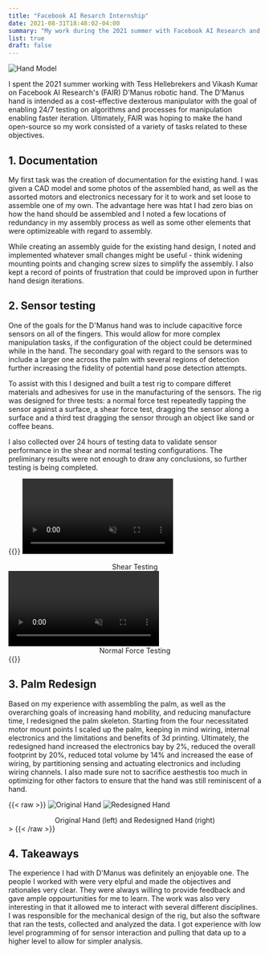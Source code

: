 ```yaml
---
title: "Facebook AI Resarch Internship"
date: 2021-08-31T18:48:02-04:00
summary: "My work during the 2021 summer with Facebook AI Research and Carnegie Mellon's Robotics Institute"
list: true
draft: false
---
```


![Hand Model](../imgs/D'Manus.jpg "Model of the Original Hand")

I spent the 2021 summer working with Tess Hellebrekers and Vikash Kumar on Facebook AI Research's (FAIR) D'Manus robotic hand. The D'Manus hand is intended as a cost-effective dexterous manipulator with the goal of enabling 24/7 testing on algorithms and processes for manipulation enabling faster iteration. Ultimately, FAIR was hoping to make the hand open-source so my work consisted of a variety of tasks related to these objectives.



## 1. Documentation

My first task was the creation of documentation for the existing hand. I was given a CAD model and some photos of the assembled hand, as well as the assorted motors and electronics necessary for it to work and set loose to assemble one of my own. The advantage here was htat I had zero bias on how the hand should be assembled and I noted a few locations of redundancy in my assembly process as well as some other elements that were optimizeable with regard to assembly. 

While creating an assembly guide for the existing hand design, I noted and implemented whatever small changes might be useful - think widening mounting points and changing screw sizes to simplify the assembly. I also kept a record of points of frustration that could be improved upon in further hand design iterations.

## 2. Sensor testing

One of the goals for the D'Manus hand was to include capacitive force sensors on all of the fingers. This would allow for more complex manipulation tasks, if the configuration of the object could be determined while in the hand. The secondary goal with regard to the sensors was to include a larger one across the palm with several regions of detection further increasing the fidelity of potential hand pose detection attempts.

To assist with this I designed and built a test rig to compare differet materials and adhesives for use in the manufacturing of the sensors. The rig was designed for three tests: a normal force test repeatedly tapping the sensor against a surface, a shear force test, dragging the sensor along a surface and a third test dragging the sensor through an object like sand or coffee beans.

I also collected over 24 hours of testing data to validate sensor performance in the shear and normal testing configurations. The preliminary results were not enough to draw any conclusions, so further testing is being completed.

{{<raw>}}
<video controls muted>
  <source src="../imgs/ShearTesting.mp4" type="video/mp4">
    Your browser does not support the video tag.
</video>
<figcaption style="text-align: center;">Shear Testing</figcaption>
<video controls muted>
  <source src="../imgs/NormalTesting.mp4" type="video/mp4">
    Your browser does not support the video tag.
</video>
<figcaption style="text-align: center;">Normal Force Testing</figcaption>
{{</raw>}}

## 3. Palm Redesign
Based on my experience with assembling the palm, as well as the overarching goals of increasing hand mobility, and reducing manufacture time, I redesigned the palm skeleton. 
Starting from the four necessitated motor mount points I scaled up the palm, keeping in mind wiring, internal electronics and the limitations and benefits of 3d printing.
Ultimately, the redesigned hand increased the electronics bay by 2%, reduced the overall footprint by 20%, reduced total volume by 14% and increased the ease of wiring, by partitioning sensing and actuating electronics and including wiring channels. I also made sure not to sacrifice aesthestis too much in optimizing for other factors to ensure that the hand was still reminiscent of a hand.

{{< raw >}}
<img src="../imgs/OriginalHand.png" alt="Original Hand" class="sbs" >
<img src="../imgs/RedesignedHand.png" alt="Redesigned Hand" class="sbs">
<figcaption style="text-align: center;">Original Hand (left) and Redesigned Hand (right) </figcaption>>
{{< /raw >}}


## 4. Takeaways
The experience I had with D'Manus was definitely an enjoyable one. The people I worked with were very elpful and made the objectives and rationales very clear. They were always willing to provide feedback and gave ample oppourtunities for me to learn. The work was also very interesting in that it allowed me to interact with several different disciplines. I was responsible for the mechanical design of the rig, but also the software that ran the tests, collected and analyzed the data. I got experience with low level programming of for sensor interaction and pulling that data up to a higher level to allow for simpler analysis.